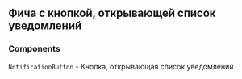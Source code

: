 ## Фича с кнопкой, открывающей список уведомлений

### Components

`NotificationButton` - Кнопка, открывающая список уведомлений
